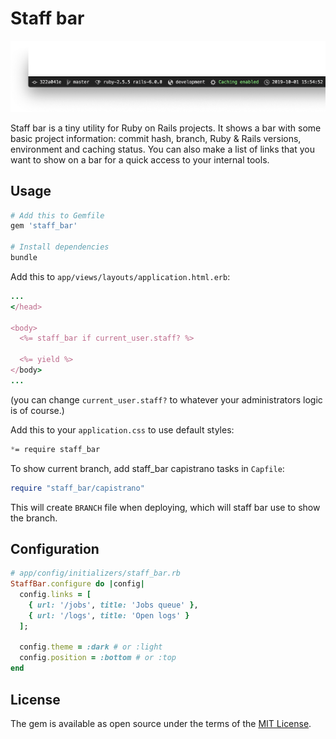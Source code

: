 # Staff bar

[![Preview](preview-sm.png)](preview.png)

Staff bar is a tiny utility for Ruby on Rails projects. It shows a bar with some basic project information: commit hash, branch, Ruby & Rails versions, environment and caching status. You can also make a list of links that you want to show on a bar for a quick access to your internal tools.

## Usage
```ruby
# Add this to Gemfile
gem 'staff_bar'

# Install dependencies
bundle
```

Add this to `app/views/layouts/application.html.erb`:
```ruby
...
</head>

<body>
  <%= staff_bar if current_user.staff? %>

  <%= yield %>
</body>
...
```

(you can change `current_user.staff?` to whatever your administrators logic is of course.)

Add this to your `application.css` to use default styles:
```css
*= require staff_bar
```

To show current branch, add staff_bar capistrano tasks in `Capfile`:
```ruby
require "staff_bar/capistrano"
```

This will create `BRANCH` file when deploying, which will staff bar use to show the branch.

## Configuration

```ruby
# app/config/initializers/staff_bar.rb
StaffBar.configure do |config|
  config.links = [
    { url: '/jobs', title: 'Jobs queue' },
    { url: '/logs', title: 'Open logs' }
  ];

  config.theme = :dark # or :light
  config.position = :bottom # or :top
end
```

## License
The gem is available as open source under the terms of the [MIT License](https://opensource.org/licenses/MIT).
